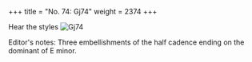 +++
title = "No. 74: Gj74"
weight = 2374
+++

Hear the styles
![Gj74](/img/074DurDimM.jpg)

Editor's notes: Three embellishments of the half cadence ending on the dominant of E minor.
